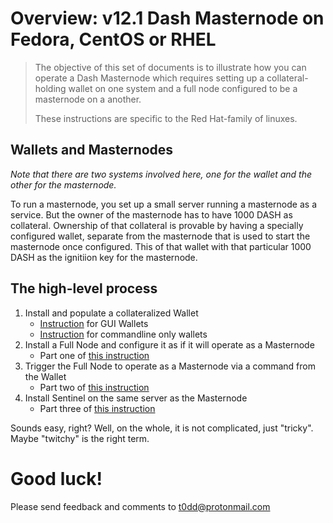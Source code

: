 # Overview: v12.1 Dash Masternode on Fedora, CentOS or RHEL

> The objective of this set of documents is to illustrate how you can operate a Dash Masternode which requires setting up a collateral-holding wallet on one system and a full node configured to be a masternode on a another.
>
> These instructions are specific to the Red Hat-family of linuxes.

## Wallets and Masternodes

_Note that there are two systems involved here, one for the wallet and the other for the masternode._

To run a masternode, you set up a small server running a masternode as a service. But the owner of the masternode has to have 1000 DASH as collateral. Ownership of that collateral is provable by having a specially configured wallet, separate from the masternode that is used to start the masternode once configured. This of that wallet with that particular 1000 DASH as the ignitiion key for the masternode.

## The high-level process

1. Install and populate a collateralized Wallet
   * [Instruction](https://github.com/taw00/dashcore-rpm/blob/master/documentation/howto.12.1-dashcore-wallet-setup.gui.md) for GUI Wallets
   * [Instruction](https://not_done_yet) for commandline only wallets
2. Install a Full Node and configure it as if it will operate as a Masternode
   * Part one of [this instruction](https://not_done_yet)
3. Trigger the Full Node to operate as a Masternode via a command from the Wallet
   * Part two of [this instruction](https://not_done_yet)
4. Install Sentinel on the same server as the Masternode
   * Part three of [this instruction](https://not_done_yet)

Sounds easy, right? Well, on the whole, it is not complicated, just "tricky". Maybe "twitchy" is the right term.

# Good luck!

Please send feedback and comments to t0dd@protonmail.com

